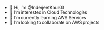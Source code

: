 - 👋 Hi, I’m @InderjeetKaur03
- 👀 I’m interested in Cloud Technologies
- 🌱 I’m currently learning AWS Services
- 💞️ I’m looking to collaborate on AWS projects
<!---
InderjeetKaur03/InderjeetKaur03 is a ✨ special ✨ repository because its `README.md` (this file) appears on your GitHub profile.
You can click the Preview link to take a look at your changes.
--->
